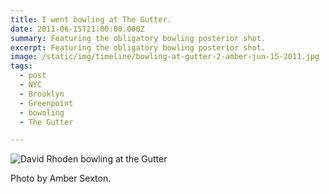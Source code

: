 ```yaml
---
title: I went bowling at The Gutter.
date: 2011-06-15T21:00:00.000Z
summary: Featuring the obligatory bowling posterior shot.
excerpt: Featuring the obligatory bowling posterior shot. 
image: /static/img/timeline/bowling-at-gutter-2-amber-jun-15-2011.jpg
tags:
  - post
  - NYC
  - Brooklyn
  - Greenpoint
  - bowoling
  - The Gutter

---
```


![David Rhoden bowling at the Gutter](/static/img/timeline/bowling-at-gutter-2-amber-jun-15-2011.jpg "David Rhoden bowling at the Gutter")
<figcaption>Photo by Amber Sexton.</figcaption>

